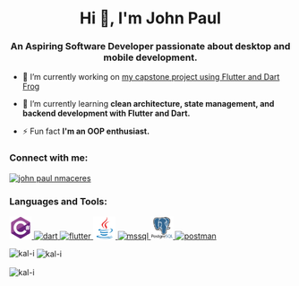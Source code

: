 <h1 align="center">Hi 👋, I'm John Paul</h1>
<h3 align="center">An Aspiring Software Developer passionate about desktop and mobile development.</h3>

- 🔭 I’m currently working on [my capstone project using Flutter and Dart Frog](https://github.com/kal-i/qrims_desktop.git)

- 🌱 I’m currently learning **clean architecture, state management, and backend development with Flutter and Dart.**

- ⚡ Fun fact **I'm an OOP enthusiast.**

<h3 align="left">Connect with me:</h3>
<p align="left">
<a href="https://linkedin.com/in/john paul nmaceres" target="blank"><img align="center" src="https://raw.githubusercontent.com/rahuldkjain/github-profile-readme-generator/master/src/images/icons/Social/linked-in-alt.svg" alt="john paul nmaceres" height="30" width="40" /></a>
</p>

<h3 align="left">Languages and Tools:</h3>
<p align="left"> <a href="https://www.w3schools.com/cs/" target="_blank" rel="noreferrer"> <img src="https://raw.githubusercontent.com/devicons/devicon/master/icons/csharp/csharp-original.svg" alt="csharp" width="40" height="40"/> </a> <a href="https://dart.dev" target="_blank" rel="noreferrer"> <img src="https://www.vectorlogo.zone/logos/dartlang/dartlang-icon.svg" alt="dart" width="40" height="40"/> </a> <a href="https://flutter.dev" target="_blank" rel="noreferrer"> <img src="https://www.vectorlogo.zone/logos/flutterio/flutterio-icon.svg" alt="flutter" width="40" height="40"/> </a> <a href="https://www.java.com" target="_blank" rel="noreferrer"> <img src="https://raw.githubusercontent.com/devicons/devicon/master/icons/java/java-original.svg" alt="java" width="40" height="40"/> </a> <a href="https://www.microsoft.com/en-us/sql-server" target="_blank" rel="noreferrer"> <img src="https://www.svgrepo.com/show/303229/microsoft-sql-server-logo.svg" alt="mssql" width="40" height="40"/> </a> <a href="https://www.postgresql.org" target="_blank" rel="noreferrer"> <img src="https://raw.githubusercontent.com/devicons/devicon/master/icons/postgresql/postgresql-original-wordmark.svg" alt="postgresql" width="40" height="40"/> </a> <a href="https://postman.com" target="_blank" rel="noreferrer"> <img src="https://www.vectorlogo.zone/logos/getpostman/getpostman-icon.svg" alt="postman" width="40" height="40"/> </a> </p>

<p><img align="left" src="https://github-readme-stats.vercel.app/api/top-langs?username=kal-i&show_icons=true&locale=en&layout=compact" alt="kal-i" /></p>

<p>&nbsp;<img align="center" src="https://github-readme-stats.vercel.app/api?username=kal-i&show_icons=true&locale=en" alt="kal-i" /></p>

<p><img align="center" src="https://github-readme-streak-stats.herokuapp.com/?user=kal-i&" alt="kal-i" /></p>
